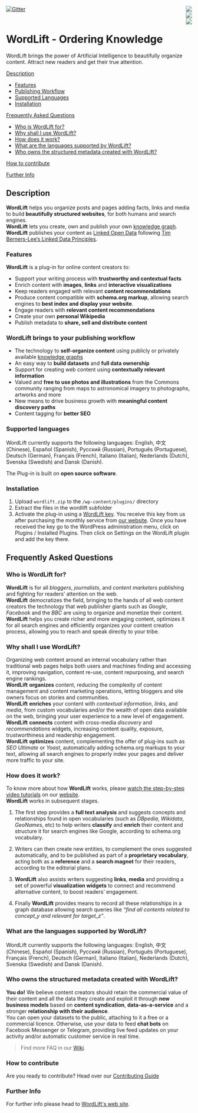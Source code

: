 [![Gitter](https://badges.gitter.im/wordlift/wordlift.svg)](https://gitter.im/wordlift/wordlift?utm_source=badge&utm_medium=badge&utm_campaign=pr-badge)
<a href="https://travis-ci.org/insideout10/wordlift-plugin"><img align="right" src="https://travis-ci.org/insideout10/wordlift-plugin.png?branch=develop" /></a><br/>
<a href="https://scrutinizer-ci.com/g/insideout10/wordlift-plugin/?branch=develop"><img align="right" src="https://scrutinizer-ci.com/g/insideout10/wordlift-plugin/badges/quality-score.png?b=develop" /></a><br/>
<a href="https://codeclimate.com/github/insideout10/wordlift-plugin/coverage"><img align="right" src="https://codeclimate.com/github/insideout10/wordlift-plugin/badges/coverage.svg" /></a>

WordLift - Ordering Knowledge
=============================

WordLift brings the power of Artificial Intelligence to beautifully organize content. Attract new readers and get their true attention.

[Description](#description)
 * [Features](#features)
 * [Publishing Workflow](#workflow)
 * [Supported Languages](#languages)
 * [Installation](#installation)
 
[Frequently Asked Questions](#faq)
 * [Who is WordLift for?](#who)
 * [Why shall I use WordLift?](#why)
 * [How does it work?](#how)
 * [What are the languages supported by WordLift?](#what)
 * [Who owns the structured metadata created with WordLift?](#data)
 
[How to contribute](#contribute)

[Further Info](#info)

## <a name="description"></a> Description

**WordLift** helps you organize posts and pages adding facts, links and media to build **beautifully structured websites**, for both humans and search engines. <br />
**WordLift** lets you create, own and publish your own [knowledge graph](http://docs.wordlift.it/en/latest/key-concepts.html#knowledge-graph).<br />
**WordLift** publishes your content as [Linked Open Data](http://docs.wordlift.it/en/latest/key-concepts.html#linked-open-data) following [Tim Berners-Lee‘s Linked Data Principles](http://www.w3.org/DesignIssues/LinkedData.html).<br />

### <a name="features"></a> Features

**WordLift** is a plug-in for online content creators to:

* Support your writing process with **trustworthy and contextual facts** <br />
* Enrich content with **images**, **links** and **interactive visualizations** <br />
* Keep readers engaged with relevant **content recommendations** <br />
* Produce content compatible with **schema.org markup**, allowing search engines to **best index and display your website**.  <br />
* Engage readers with **relevant content recommendations** <br />
* Create your own **personal Wikipedia** <br />
* Publish metadata to **share, sell and distribute content** <br />

### <a name="workflow"></a> WordLift brings to your publishing workflow

* The technology to **self-organize content** using publicly or privately available [knowledge graphs](http://docs.wordlift.it/en/latest/key-concepts.html#knowledge-graph) <br />
* An easy way to **build datasets** and **full data ownership** <br />
* Support for creating web content using **contextually relevant information** <br />
* Valued and **free to use photos and illustrations** from the Commons community ranging from maps to astronomical imagery to photographs, artworks and more <br />
* New means to drive business growth with **meaningful content discovery paths** <br />
* Content tagging for **better SEO** <br />

### <a name="languages"></a> Supported languages

WordLift currently supports the following languages: English, 中文 (Chinese), Español (Spanish), Русский (Russian), Português (Portuguese), Deutsch (German), Français (French), Italiano (Italian), Nederlands (Dutch), Svenska (Swedish) and Dansk (Danish).

The Plug-in is built on **open source software**.

### <a name="installation"></a> Installation

1. Upload `wordlift.zip` to the `/wp-content/plugins/` directory
2. Extract the files in the wordlift subfolder
3. Activate the plug-in using a [WordLift key](http://docs.wordlift.it/en/latest/key-concepts.html#wordlift-key). You receive this key from us after purchasing the monthly service from [our website](https://wordlift.io). Once you have received the key go to the WordPress administration menu, click on Plugins / Installed Plugins. Then click on Settings on the WordLift plugin and add the key there.

## <a name="faq"></a> Frequently Asked Questions

### <a name="who"></a> Who is WordLift for?

**WordLift** is for all *bloggers*, *journalists*, and *content marketers* publishing and fighting for readers’ attention on the web. <br />
**WordLift** democratizes the field, bringing to the hands of all web content creators the technology that web publisher giants such as *Google*, *Facebook* and the *BBC* are using to organize and monetize their content. <br />
**WordLift** helps you create richer and more engaging content, optimizes it for all search engines and efficiently organizes your content creation process, allowing you to reach and speak directly to your tribe. <br />

### <a name="why"></a> Why shall I use WordLift?

Organizing web content around an internal vocabulary rather than traditional web pages helps both users and machines finding and accessing it, improving navigation, content re-use, content repurposing, and search engine rankings. <br />
**WordLift** **organizes** content, reducing the complexity of content management and content marketing operations, letting bloggers and site owners focus on stories and communities. <br />
**WordLift** **enriches** your content with *contextual information*, *links*, and *media*, from custom vocabularies and/or the wealth of open data available on the web, bringing your user experience to a new level of engagement. <br />
**WordLift** **connects** content with cross-media *discovery* and *recommendations* widgets, increasing content quality, exposure, trustworthiness and readership engagement. <br />
**WordLift** **optimizes** content, complementing the offer of plug-ins such as *SEO Ultimate* or *Yoast*, automatically adding schema.org markups to your text, allowing all search engines to properly index your pages and deliver more traffic to your site. <br />

### <a name="how"></a> How does it work?

To know more about how **WordLift** works, please [watch the step-by-step video tutorials](https://wordlift.io/#how-it-works) on our [website][wordlift]. <br />
**WordLift** works in subsequent stages. <br />

1. The first step provides a **full text analysis** and suggests concepts and relationships found in open vocabularies (such as *DBpedia*, *Wikidata*, *GeoNames*, etc) to help writers **classify** and **enrich** their content and structure it for search engines like Google, according to schema.org vocabulary. <br />

2. Writers can then create new entities, to complement the ones suggested automatically, and to be published as part of a **proprietary vocabulary**, acting both as a **reference** and a **search magnet** for their readers, according to the editorial plans. <br />

3. **WordLift** also assists writers suggesting **links**, **media** and providing a set of powerful **visualization widgets** to connect and recommend alternative content, to boost readers’ engagement. <br />

4. Finally **WordLift** provides means to record all these relationships in a graph database allowing search queries like *“find all contents related to concept_y and relevant for target_z”*. <br />

### <a name="what"></a> What are the languages supported by WordLift?

WordLift currently supports the following languages: English, 中文 (Chinese), Español (Spanish), Русский (Russian), Português (Portuguese), Français (French), Deutsch (German), Italiano (Italian), Nederlands (Dutch), Svenska (Swedish) and Dansk (Danish).

### <a name="data"></a> Who owns the structured metadata created with WordLift?

**You do!** We believe content creators should retain the commercial value of their content and all the data they create and exploit it through **new business models** based on **content syndication**, **data-as-a-service** and a stronger **relationship with their audience**. <br />
You can open your datasets to the public, attaching to it a free or a commercial licence. Otherwise, use your data to feed **chat bots** on Facebook Messenger or Telegram, providing live feed updates on your activity and/or automatic customer service in real time.

> Find more FAQ in our [Wiki](http://docs.wordlift.it/en/latest/faq.html#why-is-it-important-to-organize-my-content-and-publish-it-as-linked-data). <br />

### <a name="contribute"></a> How to contribute

Are you ready to contribute? Head over our [Contributing Guide][contributing]

### <a name="info"></a> Further Info

For further info please head to [WordLift's web site][wordlift].

[contributing]: https://github.com/insideout10/wordlift-plugin/blob/develop/CONTRIBUTING.md
[wordlift]: https://wordlift.io